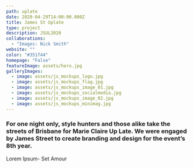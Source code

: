 ```yaml
---
path: uplate
date: 2020-04-29T14:00:00.000Z
title: James St Uplate
type: project
description: JSUL2020
collaborations:
  - "Images: Nick Smith"
website: ""
color: "#351f44"
homepage: "False"
featureImage: assets/hero.jpg
galleryImages:
  - image: assets/js_mockups_logo.jpg
  - image: assets/js_mockups_flag.jpg
  - image: assets/js_mockups_image_01.jpg
  - image: assets/js_mockups_socialmedia.jpg
  - image: assets/js_mockups_image_02.jpg
  - image: assets/js_mockups_minimag.jpg
---
```

### For one night only, style hunters and those alike take the streets of Brisbane for Marie Claire Up Late. We were engaged by James Street to create branding and design for the event’s 8th year.

Lorem Ipsum- Set Amour